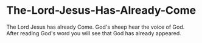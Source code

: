 # The-Lord-Jesus-Has-Already-Come
The Lord Jesus has already Come. God's sheep hear the voice of God. After reading God's word you will see that God has already appeared.
